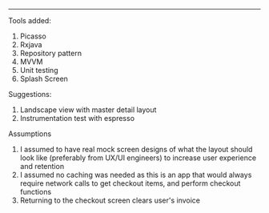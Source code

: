 *************************************************************************************
Tools added:
1. Picasso
2. Rxjava
3. Repository pattern
4. MVVM
5. Unit testing
6. Splash Screen

Suggestions:
1. Landscape view with master detail layout
2. Instrumentation test with espresso

Assumptions
1. I assumed to have real mock screen designs of  what the layout should look  like
   (preferably from UX/UI engineers) to increase user experience and retention
2. I assumed no caching was needed as this is an app that would always require network calls to get checkout items,
   and perform checkout functions
3. Returning to the checkout screen clears user's invoice
